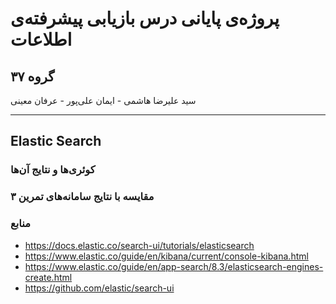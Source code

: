 # پروژه‌ی پایانی درس بازیابی پیشرفته‌ی اطلاعات
## گروه ۳۷
سید علیرضا هاشمی - ایمان علی‌پور - عرفان معینی

---------------

## Elastic Search

### کوئری‌ها و نتایج آن‌ها

### مقایسه با نتایج سامانه‌های تمرین ۳

### منابع
- https://docs.elastic.co/search-ui/tutorials/elasticsearch
- https://www.elastic.co/guide/en/kibana/current/console-kibana.html
- https://www.elastic.co/guide/en/app-search/8.3/elasticsearch-engines-create.html
- https://github.com/elastic/search-ui